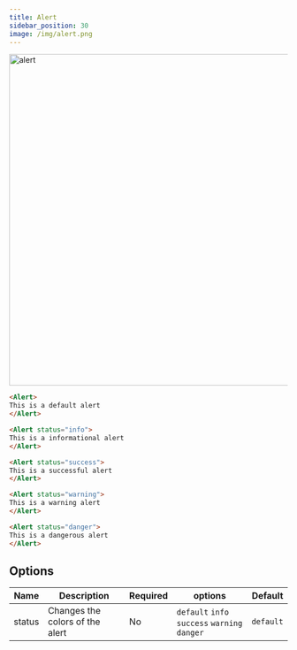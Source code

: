 ```yaml
---
title: Alert
sidebar_position: 30
image: /img/alert.png
---
```


<img src="/img/alerts.png" alt="alert" width="600"/>

```markdown
<Alert>
This is a default alert
</Alert>

<Alert status="info">
This is a informational alert
</Alert>

<Alert status="success">
This is a successful alert
</Alert>

<Alert status="warning">
This is a warning alert
</Alert>

<Alert status="danger">
This is a dangerous alert
</Alert>
```

## Options

| Name   | Description                         | Required | options                                       | Default   |
| ------ | ----------------------------------- | -------- | --------------------------------------------- | --------- |
| status | Changes the colors of the alert     | No       | `default` `info` `success` `warning` `danger` | `default` |
